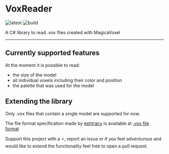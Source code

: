 # VoxReader

![latest](https://img.shields.io/nuget/v/VoxReader)
![build](https://img.shields.io/appveyor/ci/sandrofigo/voxreader)

A C# library to read .vox files created with MagicaVoxel

---

## Currently supported features

At the moment it is possible to read:
- the size of the model
- all individual voxels including their color and position
- the palette that was used for the model

## Extending the library

Only .vox files that contain a single model are supported for now.

The file format specification made by [ephtracy](https://github.com/ephtracy) is available at [.vox file format](https://github.com/ephtracy/voxel-model/blob/master/MagicaVoxel-file-format-vox.txt)

Support this project with a ⭐️, report an issue or if you feel adventurous and would like to extend the functionality feel free to open a pull request.
